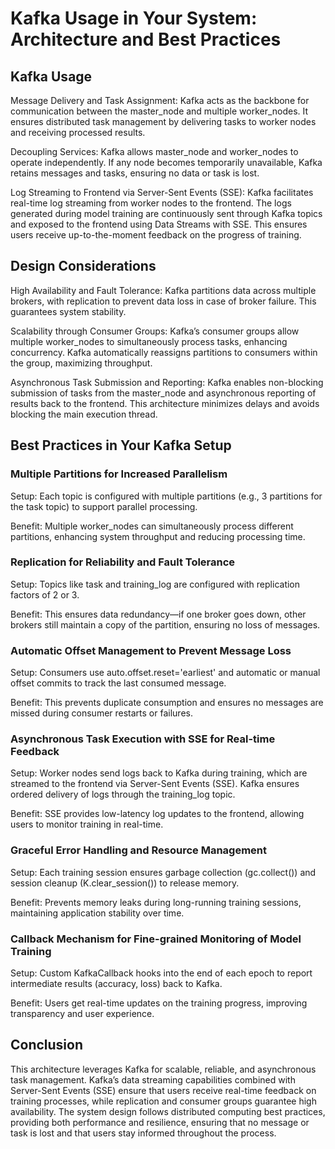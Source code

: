 # Kafka Usage in Your System: Architecture and Best Practices

## Kafka Usage

Message Delivery and Task Assignment: Kafka acts as the backbone for communication between the master_node and multiple worker_nodes. It ensures distributed task management by delivering tasks to worker nodes and receiving processed results.

Decoupling Services: Kafka allows master_node and worker_nodes to operate independently. If any node becomes temporarily unavailable, Kafka retains messages and tasks, ensuring no data or task is lost.

Log Streaming to Frontend via Server-Sent Events (SSE): Kafka facilitates real-time log streaming from worker nodes to the frontend. The logs generated during model training are continuously sent through Kafka topics and exposed to the frontend using Data Streams with SSE. This ensures users receive up-to-the-moment feedback on the progress of training.

## Design Considerations

High Availability and Fault Tolerance: Kafka partitions data across multiple brokers, with replication to prevent data loss in case of broker failure. This guarantees system stability.

Scalability through Consumer Groups: Kafka’s consumer groups allow multiple worker_nodes to simultaneously process tasks, enhancing concurrency. Kafka automatically reassigns partitions to consumers within the group, maximizing throughput.

Asynchronous Task Submission and Reporting: Kafka enables non-blocking submission of tasks from the master_node and asynchronous reporting of results back to the frontend. This architecture minimizes delays and avoids blocking the main execution thread.

## Best Practices in Your Kafka Setup

### Multiple Partitions for Increased Parallelism

Setup: Each topic is configured with multiple partitions (e.g., 3 partitions for the task topic) to support parallel processing.

Benefit: Multiple worker_nodes can simultaneously process different partitions, enhancing system throughput and reducing processing time.

### Replication for Reliability and Fault Tolerance

Setup: Topics like task and training_log are configured with replication factors of 2 or 3.

Benefit: This ensures data redundancy—if one broker goes down, other brokers still maintain a copy of the partition, ensuring no loss of messages.

### Automatic Offset Management to Prevent Message Loss

Setup: Consumers use auto.offset.reset='earliest' and automatic or manual offset commits to track the last consumed message.

Benefit: This prevents duplicate consumption and ensures no messages are missed during consumer restarts or failures.

### Asynchronous Task Execution with SSE for Real-time Feedback

Setup: Worker nodes send logs back to Kafka during training, which are streamed to the frontend via Server-Sent Events (SSE). Kafka ensures ordered delivery of logs through the training_log topic.

Benefit: SSE provides low-latency log updates to the frontend, allowing users to monitor training in real-time.

### Graceful Error Handling and Resource Management

Setup: Each training session ensures garbage collection (gc.collect()) and session cleanup (K.clear_session()) to release memory.

Benefit: Prevents memory leaks during long-running training sessions, maintaining application stability over time.

### Callback Mechanism for Fine-grained Monitoring of Model Training

Setup: Custom KafkaCallback hooks into the end of each epoch to report intermediate results (accuracy, loss) back to Kafka.

Benefit: Users get real-time updates on the training progress, improving transparency and user experience.

## Conclusion

This architecture leverages Kafka for scalable, reliable, and asynchronous task management. Kafka’s data streaming capabilities combined with Server-Sent Events (SSE) ensure that users receive real-time feedback on training processes, while replication and consumer groups guarantee high availability. The system design follows distributed computing best practices, providing both performance and resilience, ensuring that no message or task is lost and that users stay informed throughout the process.